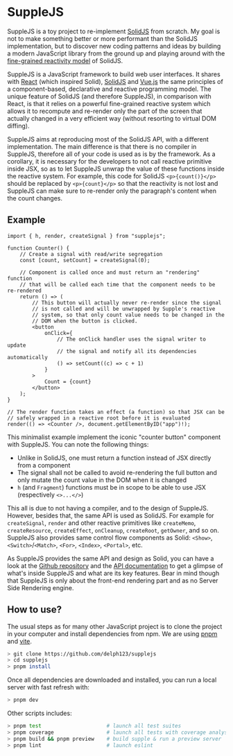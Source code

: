# SuppleJS

SuppleJS is a toy project to re-implement [SolidJS](https://github.com/solidjs/solid) from scratch. My goal is not to make something better or more performant than the SolidJS implementation, but to discover new coding patterns and ideas by building a modern JavaScript library from the ground up and playing around with the [fine-grained reactivity model](https://dev.to/ryansolid/a-hands-on-introduction-to-fine-grained-reactivity-3ndf) of SolidJS.

SuppleJS is a JavaScript framework to build web user interfaces. It shares with [React](https://react.dev/) (which inspired Solid), [SolidJS](https://www.solidjs.com/) and [Vue.js](https://vuejs.org/) the same principles of a component-based, declarative and reactive programming model. The unique feature of SolidJS (and therefore SuppleJS), in comparison with React, is that it relies on a powerful fine-grained reactive system which allows it to recompute and re-render only the part of the screen that actually changed in a very efficient way (without resorting to virtual DOM diffing).

SuppleJS aims at reproducing most of the SolidJS API, with a different implementation. The main difference is that there is no compiler in SuppleJS, therefore all of your code is used as is by the framework. As a corollary, it is necessary for the developers to not call reactive primitive inside JSX, so as to let SuppleJS unwrap the value of these functions inside the reactive system. For example, this code for SolidJS `<p>{count()}</p>` should be replaced by `<p>{count}</p>`
so that the reactivity is not lost and SuppleJS can make sure to re-render only the paragraph's content when the count changes.

## Example

```tsx
import { h, render, createSignal } from "supplejs";

function Counter() {
    // Create a signal with read/write segregation
    const [count, setCount] = createSignal(0);

    // Component is called once and must return an "rendering" function
    // that will be called each time that the component needs to be re-rendered
    return () => (
        // This button will actually never re-render since the signal
        // is not called and will be unwrapped by Supple's reactive
        // system, so that only count value needs to be changed in the
        // DOM when the button is clicked.
        <button
            onClick={
                // The onClick handler uses the signal writer to update
                // the signal and notify all its dependencies automatically
                () => setCount((c) => c + 1)
            }
        >
            Count = {count}
        </button>
    );
}

// The render function takes an effect (a function) so that JSX can be
// safely wrapped in a reactive root before it is evaluated
render(() => <Counter />, document.getElementByID("app")!);
```

This minimalist example implement the iconic "counter button" component with SuppleJS. You can note the following things:

-   Unlike in SolidJS, one must return a function instead of JSX directly from a component
-   The signal shall not be called to avoid re-rendering the full button and only mutate the count value in the DOM when it is changed
-   `h` (and `Fragment`) functions must be in scope to be able to use JSX (respectively `<>...</>`)

This all is due to not having a compiler, and to the design of SuppleJS. However, besides that, the same API is used as SolidJS. For example for `createSignal`, `render` and other reactive primitives like `createMemo`, `createResource`, `createEffect`, `onCleanup`, `createRoot`, `getOwner`, and so on. SuppleJS also provides same control flow components as Solid: `<Show>`, `<Switch>`/`<Match>`, `<For>`, `<Index>`, `<Portal>`, etc.

As SuppleJS provides the same API and design as Solid, you can have a look at the [Github repository](https://github.com/solidjs/solid) and the [API documentation](https://www.solidjs.com/docs/latest/api) to get a glimpse of what's inside SuppleJS and what are its key features. Bear in mind though that SuppleJS is only about the front-end rendering part and as no Server Side Rendering engine.

## How to use?

The usual steps as for many other JavaScript project is to clone the project in your computer and install dependencies from npm. We are using [pnpm](https://pnpm.io/fr/) and [vite](https://vitejs.dev/).

```sh
> git clone https://github.com/delph123/supplejs
> cd supplejs
> pnpm install
```

Once all dependencies are downloaded and installed, you can run a local server with fast refresh with:

```sh
> pnpm dev
```

Other scripts includes:

```sh
> pnpm test                     # launch all test suites
> pnpm coverage                 # launch all tests with coverage analysis
> pnpm build && pnpm preview    # build supple & run a preview server
> pnpm lint                     # launch eslint
```
